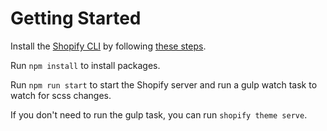# Getting Started

Install the [Shopify CLI](https://github.com/Shopify/shopify-cli) by following [these steps](https://shopify.dev/themes/tools/cli/installation).

Run `npm install` to install packages. 

Run `npm run start` to start the Shopify server and run a gulp watch task to watch for scss changes.

If you don't need to run the gulp task, you can run `shopify theme serve`. 